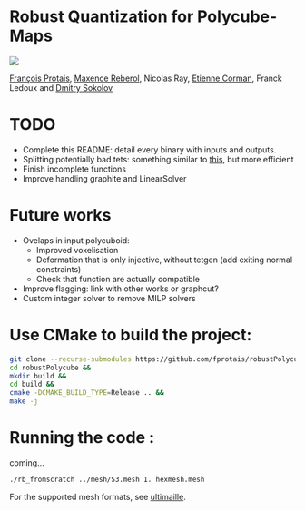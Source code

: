 # Robust Quantization for Polycube-Maps

![](figures/rb_teaser.png)

[François Protais](fprotais.github.op), [Maxence Reberol](https://mxncr.github.io/), Nicolas Ray, [Etienne Corman](https://members.loria.fr/ECorman/), Franck Ledoux and [Dmitry Sokolov](https://members.loria.fr/DSokolov/)

# TODO
- Complete this README: detail every binary with inputs and outputs. 
- Splitting potentially bad tets: something similar to [this](https://github.com/fprotais/preprocess_polycube), but more efficient
- Finish incomplete functions
- Improve handling graphite and LinearSolver 

# Future works
- Ovelaps in input polycuboid:
	- Improved voxelisation
	- Deformation that is only injective, without tetgen (add exiting normal constraints)
	- Check that function are actually compatible
- Improve flagging: link with other works or graphcut?
- Custom integer solver to remove MILP solvers



# Use CMake to build the project:
```sh
git clone --recurse-submodules https://github.com/fprotais/robustPolycube &&
cd robustPolycube &&
mkdir build &&
cd build &&
cmake -DCMAKE_BUILD_TYPE=Release .. &&
make -j 
```

# Running the code :

coming...
```sh
./rb_fromscratch ../mesh/S3.mesh 1. hexmesh.mesh 
```
For the supported mesh formats, see [ultimaille](https://github.com/ssloy/ultimaille). 
